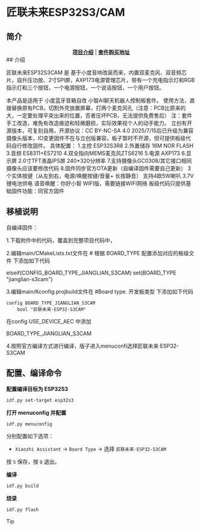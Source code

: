 # 匠联未来ESP32S3/CAM

## 简介

<div align="center">
    <a href="http://xz.jlfuture.top/"><b>项目介绍</b></a>
    |
    <a href="https://item.taobao.com/item.htm?id=940139592072"><b>套件购买地址</b></a>
</div>
## 介绍

匠联未来ESP32S3CAM 是 基于小度音响改装而来，内置双麦克风、双音频芯片，自升压功放、2寸SPI屏，AXP173电源管理芯片，带有一个充电指示灯和RGB 指示灯和三个按钮，一个电源按钮，一个说话按钮，一个用户按钮。

本产品是适用于 小度蓝牙音箱自改 小智AI聊天机器人控制板套件。
使用方法，直接替换原有PCB，切割外壳放置屏幕，打两个麦克风孔（注意：PCB比原来的大，一定要处理平突出来的位置，否者压坏PCB，无法提供免费售后）
注：套件手工改造，难免有改造痕迹和轻微磨损，实际效果视个人的动手能力。
立创有开源版本，可复刻自用，开源协议：CC BY-NC-SA 4.0
2025/7/15后已升级为兼容摄像头版本，IO变更固件不在与立创版兼容，板子暂时不开源，但可提供板级代码自行修改固件。
具体配置：
1.主控 ESP32S3R8
2.外置储存 16M NOR FLASH
3.音频 ES8311+ES7210
4.双全指向MEMS麦克风ZTS6216
5.电源 AXP173
6.显示屏 2.0寸TFT液晶IPS屏 240*320分辨率
7.支持摄像头GC0308/其它接口相同摄像头应该要修改代码
8.固件同步官方OTA更新（自编译固件需要自己更新）
3个实体按键（从左到右，电源/唤醒按键/音量+ 长按静音）
支持4欧5W喇叭
3.7V锂电池供电
语音唤醒：你好小智
WIFI版，需要链接WIFI网络
板级代码只提供基础固件功能：同官方固件

## 移植说明
自编译固件：

1.下载附件中的代码，覆盖到完整项目代码中，

2.编辑main/CMakeLists.txt文件在  # 根据 BOARD_TYPE 配置添加对应的板级文件  下添加如下代码

elseif(CONFIG_BOARD_TYPE_JIANGLIAN_S3CAM)
    set(BOARD_TYPE "jianglian-s3cam")

3.编辑main/Kconfig.projbuild文件在  #Board type. 开发板类型  下添加如下代码

    config BOARD_TYPE_JIANGLIAN_S3CAM
        bool "匠联未来·ESP32-S3CAM"

在config USE_DEVICE_AEC 中添加

BOARD_TYPE_JIANGLIAN_S3CAM

4.按照官方编译方式进行编译，版子进入menuconfi选择匠联未来·ESP32-S3CAM

## 配置、编译命令

**配置编译目标为 ESP32S3**

```bash
idf.py set-target esp32s3
```

**打开 menuconfig 并配置**

```bash
idf.py menuconfig
```

分别配置如下选项：

- `Xiaozhi Assistant` → `Board Type` → 选择 `匠联未来·ESP32-S3CAM`

按 `S` 保存，按 `Q` 退出。

**编译**

```bash
idf.py build
```

**烧录**

```bash
idf.py flash
```

> [!TIP]
>
